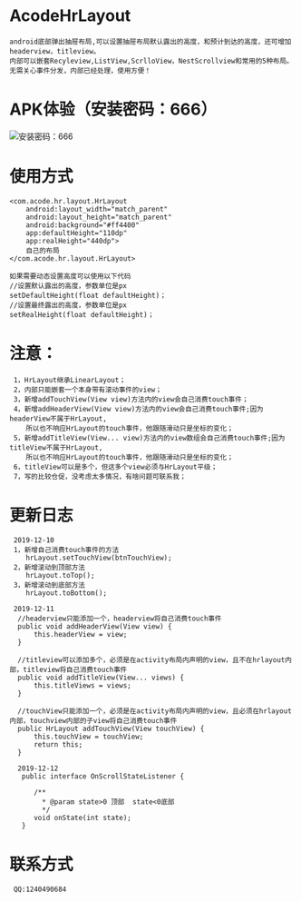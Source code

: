 # AcodeHrLayout
    android底部弹出抽屉布局,可以设置抽屉布局默认露出的高度，和预计到达的高度，还可增加headerview，titleview。
    内部可以嵌套Recyleview,ListView,ScrlloView，NestScrollview和常用的5种布局。
    无需关心事件分发，内部已经处理，使用方便！
# APK体验（安装密码：666）
![安装密码：666](https://github.com/workertao/AcodeHrLayout/blob/master/img/code1.png)
# 使用方式
    <com.acode.hr.layout.HrLayout
        android:layout_width="match_parent"
        android:layout_height="match_parent"
        android:background="#ff4400"
        app:defaultHeight="110dp"
        app:realHeight="440dp">
        自己的布局
    </com.acode.hr.layout.HrLayout>
    
    如果需要动态设置高度可以使用以下代码
    //设置默认露出的高度，参数单位是px
    setDefaultHeight(float defaultHeight)；
    //设置最终露出的高度，参数单位是px
    setRealHeight(float defaultHeight)；
# 注意：
     1，HrLayout继承LinearLayout；
     2，内部只能嵌套一个本身带有滚动事件的view；
     3，新增addTouchView(View view)方法内的view会自己消费touch事件；
     4，新增addHeaderView(View view)方法内的view会自己消费touch事件;因为headerView不属于HrLayout,
        所以也不响应HrLayout的touch事件，他跟随滑动只是坐标的变化；
     5，新增addTitleView(View... view)方法内的view数组会自己消费touch事件;因为titleView不属于HrLayout,
        所以也不响应HrLayout的touch事件，他跟随滑动只是坐标的变化；
     6，titleView可以是多个，但这多个view必须与HrLayout平级；
     7，写的比较仓促，没考虑太多情况，有啥问题可联系我；
# 更新日志
     2019-12-10
     1，新增自己消费touch事件的方法
        hrLayout.setTouchView(btnTouchView);
     2，新增滚动到顶部方法   
        hrLayout.toTop();
     3，新增滚动到底部方法
        hrLayout.toBottom();
        
     2019-12-11
      //headerview只能添加一个，headerview将自己消费touch事件
      public void addHeaderView(View view) {
          this.headerView = view;
      }
     
      //titleview可以添加多个，必须是在activity布局内声明的view，且不在hrlayout内部，titleview将自己消费touch事件
      public void addTitleView(View... views) {
          this.titleViews = views;
      }
     
      //touchView只能添加一个，必须是在activity布局内声明的view，且必须在hrlayout内部，touchview内部的子view将自己消费touch事件
      public HrLayout addTouchView(View touchView) {
          this.touchView = touchView;
          return this;
      }
      
      2019-12-12
       public interface OnScrollStateListener {
     
          /**
            * @param state>0 顶部  state<0底部
            */
          void onState(int state);
       }
# 联系方式
     QQ:1240490684